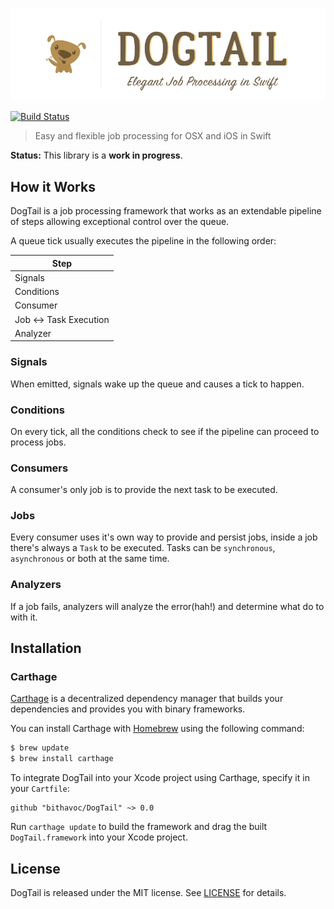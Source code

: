![DogTail: Elegant Job Processing in Swift](https://raw.githubusercontent.com/bithavoc/DogTail/assets/doggy.png)

[![Build Status](https://travis-ci.org/bithavoc/DogTail.svg?branch=master)](https://travis-ci.org/bithavoc/DogTail)

> Easy and flexible job processing for OSX and iOS in Swift

**Status:** This library is a **work in progress**.

## How it Works

DogTail is a job processing framework that works as an extendable pipeline of steps allowing exceptional control over the queue.

A queue tick usually executes the pipeline in the following order:

| Step        |
| ------------- |
| Signals     |
| Conditions     |
| Consumer |
| Job <-> Task Execution |
| Analyzer |

### Signals

When emitted, signals wake up the queue and causes a tick to happen.

### Conditions

On every tick, all the conditions check to see if the pipeline can proceed to process jobs.

### Consumers
A consumer's only job is to provide the next task to be executed.

### Jobs
Every consumer uses it's own way to provide and persist jobs, inside a job there's always a `Task` to be executed. Tasks can be `synchronous`, `asynchronous` or both at the same time.

### Analyzers

If a job fails, analyzers will analyze the error(hah!) and determine what do to with it.

## Installation

### Carthage

[Carthage](https://github.com/Carthage/Carthage) is a decentralized dependency manager that builds your dependencies and provides you with binary frameworks.

You can install Carthage with [Homebrew](http://brew.sh/) using the following command:

```bash
$ brew update
$ brew install carthage
```

To integrate DogTail into your Xcode project using Carthage, specify it in your `Cartfile`:

```ogdl
github "bithavoc/DogTail" ~> 0.0
```

Run `carthage update` to build the framework and drag the built `DogTail.framework` into your Xcode project.

## License

DogTail is released under the MIT license. See [LICENSE](LICENSE) for details.